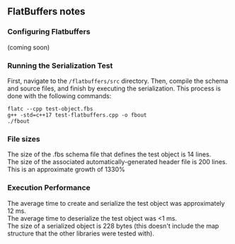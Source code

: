 ## FlatBuffers notes

### Configuring Flatbuffers ###

(coming soon)

### Running the Serialization Test ###

First, navigate to the `/flatbuffers/src` directory. Then, compile the schema and source files, and finish by executing the serialization. This process is done with the following commands:

`flatc --cpp test-object.fbs` <br>
`g++ -std=c++17 test-flatbuffers.cpp -o fbout` <br>
`./fbout`

### File sizes ###
The size of the .fbs schema file that defines the test object is 14 lines.<br/>
The size of the associated automatically-generated header file is 200 lines.<br/>
This is an approximate growth of 1330%

### Execution Performance ###
The average time to create and serialize the test object was approximately 12 ms.<br/>
The average time to deserialize the test object was <1 ms.<br/>
The size of a serialized object is 228 bytes (this doesn't include the map structure that the other libraries were tested with).

